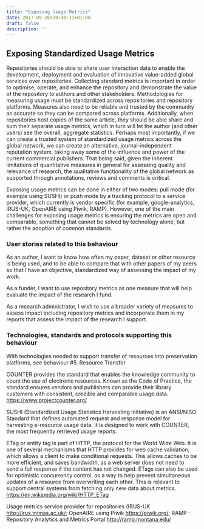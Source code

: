 ```yaml
---
title: "Exposing Usage Metrics"
date: 2017-09-26T20:48:11+01:00
draft: false
description: ''
---
```


## Exposing Standardized Usage Metrics
Repositories should be able to share user interaction data to enable the development, deployment and evaluation of innovative value-added global services over repositories. Collecting standard metrics is important in order to optimise, operate, and enhance the repository and demonstrate the value of the repository to authors and other stakeholders. Methodologies for measuring usage must be standardized across repositories and repository platforms. Measures also need to be reliable and trusted by the community as accurate so they can be compared across platforms. Additionally, when repositories host copies of the same article, they should be able share and sum their separate usage metrics, which in turn will let the author (and other users) see the overall, aggregate statistics.  Perhaps most importantly, if we can create a trusted system of standardized usage metrics across the global network, we can create an alternative, journal-independent reputation system, taking away some of the influence and power of the current commercial publishers. That being said, given the inherent limitations of quantitative measures in general for assessing quality and relevance of research, the qualitative functionality of the global network as supported through annotations, reviews and comments is critical.

Exposing usage metrics can be done in either of two modes: pull mode (for example using SUSHI) or push mode by a tracking protocol to a service provider, which currently is vendor specific (for example, google-analytics, IRUS-UK, OpenAIRE using Piwik, RAMP). However, one of the main challenges for exposing usage metrics is ensuring the metrics are open and comparable, something that cannot be solved by technology alone, but rather the adoption of common standards.


### User stories related to this behaviour
As an author, I want to know how often my paper, dataset or other resource is being used, and to be able to compare that with other papers of my peers so that I have an objective, standardized way of assessing the impact of my work.

As a funder, I want to use repository metrics as one measure that will help evaluate the impact of the research I fund.

As a research administrator, I wish to use a broader variety of measures to assess impact including repository metrics and incorporate them in my reports that assess the impact of the research I support. 


### Technologies, standards and protocols supporting this behaviour
With technologies needed to support transfer of resources into preservation platforms, see behaviour #5. Resource Transfer

COUNTER provides the standard that enables the knowledge community to count the use of electronic resources. Known as the Code of Practice, the standard ensures vendors and publishers can provide their library customers with consistent, credible and comparable usage data. https://www.projectcounter.org/

SUSHI (Standardized Usage Statistics Harvesting Initiative) is an ANSI/NISO Standard that defines automated request and response model for harvesting e-resource usage data. It is designed to work with COUNTER, the most frequently retrieved usage reports.

ETag or entity tag is part of HTTP, the protocol for the World Wide Web. It is one of several mechanisms that HTTP provides for web cache validation, which allows a client to make conditional requests. This allows caches to be more efficient, and saves bandwidth, as a web server does not need to send a full response if the content has not changed. ETags can also be used for optimistic concurrency control, as a way to help prevent simultaneous updates of a resource from overwriting each other. This is relevant to support central systems from fetching only new data about metrics. https://en.wikipedia.org/wiki/HTTP_ETag

Usage metrics service provider for repositories (IRUS-UK http://irus.mimas.ac.uk/; OpenAIRE using Piwik https://piwik.org/; RAMP - Repository Analytics and Metrics Portal http://ramp.montana.edu/

